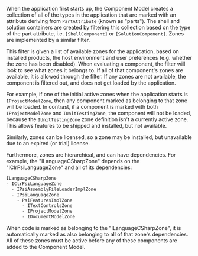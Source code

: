[//]: # (title: Implementation)

When the application first starts up, the Component Model creates a collection of all of the types in the application that are marked with an attribute deriving from `PartAttribute` (known as "parts"). The shell and solution containers are created by filtering this collection based on the type of the part attribute, i.e. `[ShellComponent]` or `[SolutionComponent]`. Zones are implemented by a similar filter.

This filter is given a list of available zones for the application, based on installed products, the host environment and user preferences (e.g. whether the zone has been disabled). When evaluating a component, the filter will look to see what zones it belongs to. If all of that component's zones are available, it is allowed through the filter. If any zones are not available, the component is filtered out, and does not get loaded by the application.

For example, if one of the initial active zones when the application starts is `IProjectModelZone`, then any component marked as belonging to that zone will be loaded. In contrast, if a component is marked with both `IProjectModelZone` and `IUnitTestingZone`, the component will not be loaded, because the `IUnitTestingZone` zone definition isn't a currently active zone. This allows features to be shipped and installed, but not available.

Similarly, zones can be licensed, so a zone may be installed, but unavailable due to an expired (or trial) license.

Furthermore, zones are hierarchical, and can have dependencies. For example, the "ILanguageCSharpZone" depends on the "IClrPsiLanguageZone" and all of its dependencies:

```csharp
ILanguageCSharpZone
- IClrPsiLanguageZone
  - IPsiAssemblyFileLoaderImplZone
  - IPsiLanguageZone
    - PsiFeaturesImplZone
      - ITextControlsZone
      - IProjectModelZone
      - IDocumentModelZone
```

When code is marked as belonging to the "ILanguageCSharpZone", it is automatically marked as also belonging to all of that zone's dependencies. All of these zones must be active before any of these components are added to the Component Model.